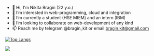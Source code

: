 - 👋 Hi, I'm Nikita Bragin (22 y.o.)
- 👀 I’m interested in web-programming, cloud and integration
- 🌱 I’m currently a student (HSE MIEM) and an intern (IBM)
- 💞️ I’m looking to collaborate on web-development of any kind
- 📫 Reach me by telegram @bragin_kit or email bragin.kit@gmail.com

[![Top Langs](https://github-readme-stats.vercel.app/api/top-langs/?username=anuraghazra&layout=compact)](https://github.com/anuraghazra/github-readme-stats)

![](https://komarev.com/ghpvc/?username=your-github-username)

